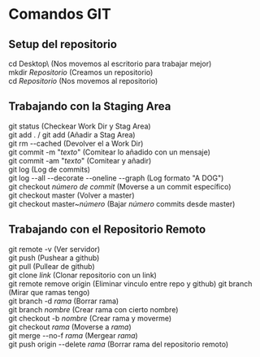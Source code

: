 # Comandos GIT

## Setup del repositorio

cd Desktop\ (Nos movemos al escritorio para trabajar mejor)  
mkdir *Repositorio* (Creamos un repositorio)    
cd *Repositorio* (Nos movemos al repositorio)


## Trabajando con la Staging Area
git status (Checkear Work Dir y Stag Area)  
git add . / git add <documento> (Añadir <documento> a Stag Area)  
git rm --cached <documento> (Devolver el <documento> a Work Dir)  
git commit -m "*texto*" (Comitear lo añadido con un mensaje)  
git commit -am "*texto*" (Comitear y añadir)  
git log (Log de commits)  
git log --all --decorate --oneline --graph (Log formato "A DOG")  
git checkout *número de commit* (Moverse a un commit específico)  
git checkout master (Volver a master)  
git checkout master~*número* (Bajar *número* commits desde master)  

## Trabajando con el Repositorio Remoto
git remote -v (Ver servidor)  
git push (Pushear a github)  
git pull (Pullear de github)  
git clone *link* (Clonar repositorio con un link)  
git remote remove origin (Eliminar vinculo entre repo y github)
git branch (Mirar que ramas tengo)  
git branch -d *rama* (Borrar rama)  
git branch *nombre* (Crear rama con cierto nombre)  
git checkout -b *nombre* (Crear rama y moverme)  
git checkout *rama* (Moverse a *rama*)  
git merge --no-f *rama*  (Mergear *rama*)  
git push origin --delete *rama* (Borrar rama del repositorio remoto)
